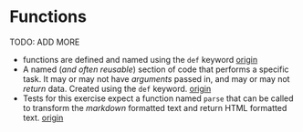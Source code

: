 # Functions

TODO: ADD MORE

- functions are defined and named using the `def` keyword [origin](./exercise-concepts/hamming.md)
- A named (_and often reusable_) section of code that performs a specific task. It may or may not have _arguments_ passed in, and may or may not _return_ data. Created using the `def` keyword. [origin](./exercise-concepts/rna-transcription.md)
- Tests for this exercise expect a function named `parse` that can be called to transform the _markdown_ formatted text and return HTML formatted text. [origin](./exercise-concepts/markdown.md)
